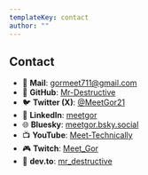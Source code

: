 ```yaml
---
templateKey: contact
author: ""
---
```


## Contact

- 📧 **Mail**: [gormeet711@gmail.com](mailto:gormeet711@gmail.com)  
- 🐙 **GitHub**: [Mr-Destructive](https://github.com/Mr-Destructive)  
- 🐦 **Twitter (X)**: [@MeetGor21](https://twitter.com/MeetGor21)  
- 💼 **LinkedIn**: [meetgor](https://www.linkedin.com/in/meetgor/)  
- 🌐 **Bluesky**: [meetgor.bsky.social](https://bsky.app/profile/meetgor.bsky.social)  
- 📺 **YouTube**: [Meet-Technically](https://www.youtube.com/@meet-technically)  
- 🎮 **Twitch**: [Meet_Gor](https://www.twitch.tv/meet_gor)  
- 📝 **dev.to**: [mr_destructive](https://dev.to/mr_destructive)
